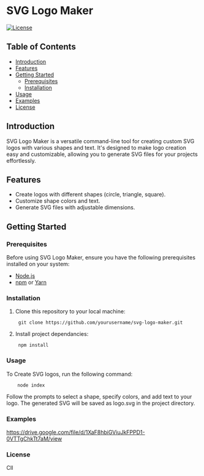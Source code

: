 # SVG Logo Maker

[![License](https://img.shields.io/badge/license-MIT-blue.svg)](LICENSE)

## Table of Contents

- [Introduction](#introduction)
- [Features](#features)
- [Getting Started](#getting-started)
  - [Prerequisites](#prerequisites)
  - [Installation](#installation)
- [Usage](#usage)
- [Examples](#examples)
- [License](#license)

## Introduction

SVG Logo Maker is a versatile command-line tool for creating custom SVG logos with various shapes and text. It's designed to make logo creation easy and customizable, allowing you to generate SVG files for your projects effortlessly.

## Features

- Create logos with different shapes (circle, triangle, square).
- Customize shape colors and text.
- Generate SVG files with adjustable dimensions.

## Getting Started

### Prerequisites

Before using SVG Logo Maker, ensure you have the following prerequisites installed on your system:

- [Node.js](https://nodejs.org/)
- [npm](https://www.npmjs.com/) or [Yarn](https://yarnpkg.com/)

### Installation

1. Clone this repository to your local machine:

        git clone https://github.com/yourusername/svg-logo-maker.git

2. Install project dependancies:

        npm install

### Usage
To Create SVG logos, run the following command:

        node index

Follow the prompts to select a shape, specify colors, and add text to your logo. The generated SVG will be saved as logo.svg in the project directory.

### Examples
https://drive.google.com/file/d/1XaF8hbiGViuJkFPPD1-0VTTgChkTt7aM/view

### License

ClI